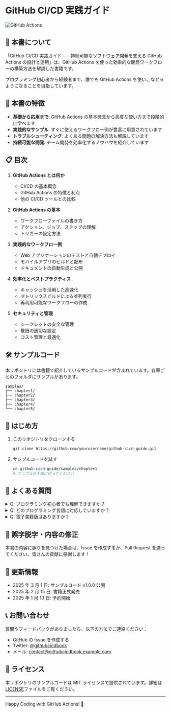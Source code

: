 # GitHub CI/CD 実践ガイド

![GitHub Actions](https://via.placeholder.com/800x200?text=GitHub+CI/CD実践ガイド)

## 📘 本書について

「GitHub CI/CD 実践ガイド――持続可能なソフトウェア開発を支える GitHub Actions の設計と運用」は、GitHub Actions を使った効率的な開発ワークフローの構築方法を解説した書籍です。

プログラミング初心者から経験者まで、誰でも GitHub Actions を使いこなせるようになることを目指しています。

## 🚀 本書の特徴

- **基礎から応用まで**: GitHub Actions の基本概念から高度な使い方まで段階的に学べます
- **実践的なサンプル**: すぐに使えるワークフロー例が豊富に用意されています
- **トラブルシューティング**: よくある問題の解決方法も解説しています
- **持続可能な開発**: チーム開発を効率化するノウハウを紹介しています

## 📋 目次

1. **GitHub Actions とは何か**

   - CI/CD の基本概念
   - GitHub Actions の特徴と利点
   - 他の CI/CD ツールとの比較

2. **GitHub Actions の基本**

   - ワークフローファイルの書き方
   - アクション、ジョブ、ステップの理解
   - トリガーの設定方法

3. **実践的なワークフロー例**

   - Web アプリケーションのテストと自動デプロイ
   - モバイルアプリのビルドと配布
   - ドキュメントの自動生成と公開

4. **効率化とベストプラクティス**

   - キャッシュを活用した高速化
   - マトリックスビルドによる並列実行
   - 再利用可能なワークフローの作成

5. **セキュリティと管理**
   - シークレットの安全な管理
   - 権限の適切な設定
   - コスト管理と最適化

## 🛠️ サンプルコード

本リポジトリには書籍で紹介しているサンプルコードが含まれています。各章ごとのフォルダにサンプルがあります。

```
samples/
├── chapter1/
├── chapter2/
├── chapter3/
├── chapter4/
└── chapter5/
```

## 🏁 はじめ方

1. このリポジトリをクローンする

   ```bash
   git clone https://github.com/yourusername/github-cicd-guide.git
   ```

2. サンプルコードを試す
   ```bash
   cd github-cicd-guide/samples/chapter1
   # サンプルの手順に従ってください
   ```

## 🤔 よくある質問

<details>
<summary>Q: プログラミング初心者でも理解できますか？</summary>
A: はい！基本的なGitの知識があれば、順を追って理解できるように書かれています。
</details>

<details>
<summary>Q: どのプログラミング言語に対応していますか？</summary>
A: 主にJavaScript/TypeScript、Python、Javaのサンプルがありますが、基本的な考え方はどの言語でも応用できます。
</details>

<details>
<summary>Q: 電子書籍版はありますか？</summary>
A: はい、Kindle、PDFなど各種フォーマットで入手可能です。詳細は公式サイトをご確認ください。
</details>

## 📝 誤字脱字・内容の修正

本書の内容に誤りを見つけた場合は、Issue を作成するか、Pull Request を送ってください。皆さんの貢献に感謝します！

## 📢 更新情報

- 2025 年 3 月 1 日: サンプルコード v1.0.0 公開
- 2025 年 2 月 15 日: 書籍正式発売
- 2025 年 1 月 10 日: 予約開始

## 📞 お問い合わせ

質問やフィードバックがありましたら、以下の方法でご連絡ください：

- GitHub の Issue を作成する
- Twitter: [@githubcicdbook](https://twitter.com/githubcicdbook)
- メール: contact@githubcicdbook.example.com

## 📜 ライセンス

本リポジトリのサンプルコードは MIT ライセンスで提供されています。詳細は[LICENSE](LICENSE)ファイルをご覧ください。

---

Happy Coding with GitHub Actions! 🚀
